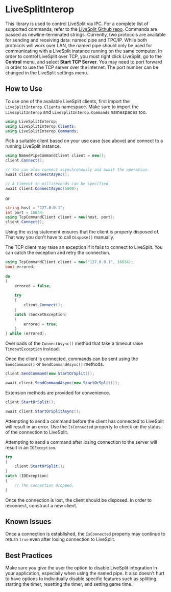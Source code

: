 
# LiveSplitInterop

This library is used to control LiveSplit via IPC. For a complete list of supported commands, refer to the [LiveSplit Github repo](https://github.com/LiveSplit/LiveSplit?tab=readme-ov-file#the-livesplit-server). Commands are passed as newline-terminated strings. Currently, two protocols are available for sending and receiving data: named pipe and TPC/IP. While both protocols will work over LAN, the named pipe should only be used for communicating with a LiveSplit instance running on the same computer. In order to control LiveSplit over TCP, you must right click LiveSplit, go to the **Control** menu, and select **Start TCP Server**. You may need to port forward in order to use the TCP server over the internet. The port number can be changed in the LiveSplit settings menu.

## How to Use

To use one of the available LiveSplit clients, first import the `LiveSplitInterop.Clients` namespace. Make sure to import the `LiveSplitInterop` and `LiveSplitInterop.Commands` namespaces too.

```csharp
using LiveSplitInterop;
using LiveSplitInterop.Clients;
using LiveSplitInterop.Commands;
```

Pick a suitable client based on your use case (see above) and connect to a running LiveSplit instance.

```csharp
using NamedPipeCommandClient client = new();
client.Connect();

// You can also connect asynchronously and await the operation.
await client.ConnectAsync();

// A timeout in milliseconds can be specified.
await client.ConnectAsync(5000);
``` 
or
```csharp
string host = "127.0.0.1";
int port = 16834;
using TcpCommandClient client = new(host, port);
client.Connect();
```

Using the `using` statement ensures that the client is properly disposed of. That way you don't have to call `Dispose()` manually.

The TCP client may raise an exception if it fails to connect to LiveSplit. You can catch the exception and retry the connection.

```csharp
using TcpCommandClient client = new("127.0.0.1", 16834);
bool errored;
 
do
{
    errored = false;
    
    try
    {
        client.Connect();
    }
    catch (SocketException)
    {
        errored = true;
    }
} while (errored);
```

Overloads of the `ConnectAsync()` method that take a timeout raise `TimeoutException` instead.

Once the client is connected, commands can be sent using the `SendCommand()` or `SendCommandAsync()` methods.

```csharp
client.SendCommand(new StartOrSplit());

await client.SendCommandAsync(new StartOrSplit());
```

Extension methods are provided for convenience.

```csharp
client.StartOrSplit();

await client.StartOrSplitAsync();
```

Attempting to send a command before the client has connected to LiveSplit will result in an error. Use the `IsConnected` property to check on the status of the connection to LiveSplit.

Attempting to send a command after losing connection to the server will result in an `IOException`.

```csharp
try
{
    client.StartOrSplit();
}
catch (IOException)
{
    // The connection dropped.
}
```

Once the connection is lost, the client should be disposed. In order to reconnect, construct a new client.

## Known Issues
Once a connection is established, the `IsConnected` property may continue to return `true` even after losing connection to LiveSplit.

## Best Practices
Make sure you give the user the option to disable LiveSplit integration in your application, especially when using the named pipe. It also doesn't hurt to have options to individually disable specific features such as splitting, starting the timer, resetting the timer, and setting game time.
